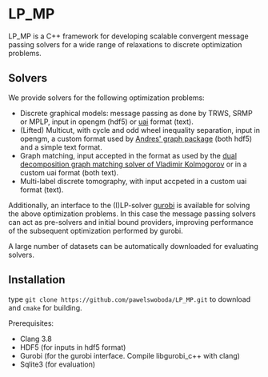 LP_MP
========

LP_MP is a C++ framework for developing scalable convergent message passing solvers for a wide range of relaxations to discrete optimization problems.

## Solvers
We provide solvers for the following optimization problems:
* Discrete graphical models: message passing as done by TRWS, SRMP or MPLP, input in opengm (hdf5) or [uai](http://www.cs.huji.ac.il/project/PASCAL/fileFormat.php) format (text).
* (Lifted) Multicut, with cycle and odd wheel inequality separation, input in opengm, a custom format used by [Andres' graph package](https://github.com/bjoern-andres/graph) (both hdf5) and a simple text format.
* Graph matching, input accepted in the format as used by the [dual decomposition graph matching solver of Vladimir Kolmogorov](http://pub.ist.ac.at/~vnk/software/GraphMatching-v1.02.src.zip) or in a custom uai format (both text).
* Multi-label discrete tomography, with input accpeted in a custom uai format (text).

Additionally, an interface to the (I)LP-solver [gurobi](http://www.gurobi.com) is available for solving the above optimization problems. In this case the message passing solvers can act as pre-solvers and initial bound providers, improving performance of the subsequent optimization performed by gurobi.

A large number of datasets can be automatically downloaded for evaluating solvers.

## Installation
type `git clone https://github.com/pawelswoboda/LP_MP.git` to download and `cmake` for building.

Prerequisites:
* Clang 3.8
* HDF5 (for inputs in hdf5 format)
* Gurobi (for the gurobi interface. Compile libgurobi_c++ with clang)
* Sqlite3 (for evaluation)

